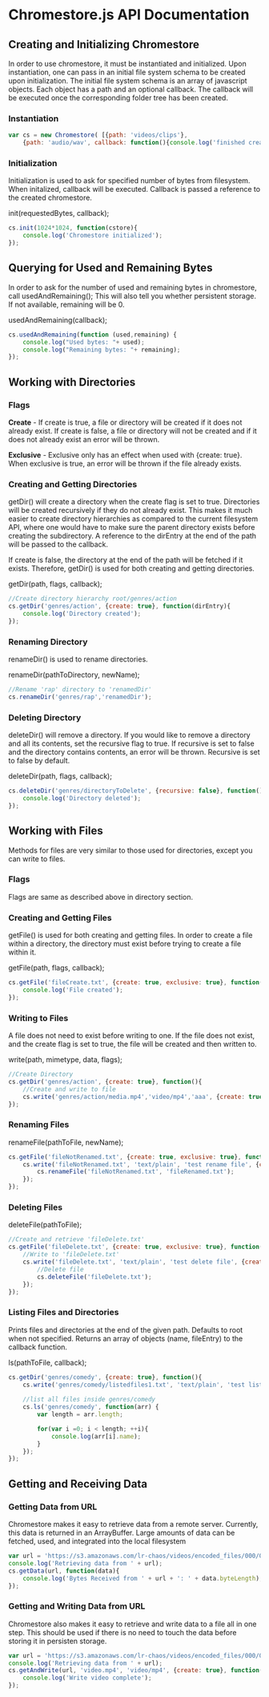 # Chromestore.js API Documentation



## Creating and Initializing Chromestore

In order to use chromestore, it must be instantiated and initialized.
Upon instantiation, one can pass in an initial file system schema to be 
created upon initialization.  The initial file system schema is an array
of javascript objects.  Each object has a path and an optional callback.  The callback
will be executed once the corresponding folder tree has been created.

### Instantiation

```javascript
var cs = new Chromestore( [{path: 'videos/clips'}, 
    {path: 'audio/wav', callback: function(){console.log('finished creating audio/wav folder tree')}}] );
```

### Initialization
Initialization is used to ask for specified number of bytes from filesystem.
When initalized, callback will be executed. Callback
is passed a reference to the created chromestore.

init(requestedBytes, callback);

```javascript
cs.init(1024*1024, function(cstore){
    console.log('Chromestore initialized');
});
```

## Querying for Used and Remaining Bytes
In order to ask for the number of used and remaining bytes 
in chromestore, call usedAndRemaining();  This will also 
tell you whether persistent storage.  If not available,
remaining will be 0.

usedAndRemaining(callback);

```javascript
cs.usedAndRemaining(function (used,remaining) {
    console.log("Used bytes: "+ used);
    console.log("Remaining bytes: "+ remaining);
});

```

## Working with Directories

### Flags
**Create** -    If create is true, a file or directory will be created if it does not already exist.
                If create is false, a file or directory will not be created and if it does not already exist
                an error will be thrown.

**Exclusive** - Exclusive only has an effect when used with {create: true}.  When exclusive is true,
                an error will be thrown if the file already exists. 
    

### Creating and Getting Directories
getDir() will create a directory when the create flag is set to true.
Directories will be created recursively if they do not already exist.
This makes it much easier to create directory hierarchies as compared to the 
current filesystem API, where one would have to make sure the parent directory exists
before creating the subdirectory.
A reference to the dirEntry at the end of the path will be passed to the callback.

If create is false, the directory at the end of the path will be fetched if it exists.
Therefore, getDir() is used for both creating and getting directories.

getDir(path, flags, callback);

```javascript
//Create directory hierarchy root/genres/action
cs.getDir('genres/action', {create: true}, function(dirEntry){
    console.log('Directory created');       
});
```

### Renaming Directory
renameDir() is used to rename directories.

renameDir(pathToDirectory, newName);

```javascript
//Rename 'rap' directory to 'renamedDir' 
cs.renameDir('genres/rap','renamedDir');
```

### Deleting Directory
deleteDir() will remove a directory.
If you would like to remove a directory and all its contents,
set the recursive flag to true.  If recursive is set to false
and the directory contains contents, an error will be thrown.
Recursive is set to false by default.

deleteDir(path, flags, callback);

```javascript
cs.deleteDir('genres/directoryToDelete', {recursive: false}, function(){
    console.log('Directory deleted');
});
```

## Working with Files
Methods for files are very similar to those used for directories, 
except you can write to files.

### Flags
Flags are same as described above in directory section.

### Creating and Getting Files
getFile() is used for both creating and getting files.
In order to create a file within a directory, 
the directory must exist before trying to create a file within it.

getFile(path, flags, callback);

```javascript
cs.getFile('fileCreate.txt', {create: true, exclusive: true}, function(fileEntry){
    console.log('File created');
});
```

### Writing to Files
A file does not need to exist before writing to one.  If the file does not exist,
and the create flag is set to true, the file will be created and then written to.

write(path, mimetype, data, flags);

```javascript
//Create Directory
cs.getDir('genres/action', {create: true}, function(){
    //Create and write to file
    cs.write('genres/action/media.mp4','video/mp4','aaa', {create: true});
});
```

### Renaming Files

renameFile(pathToFile, newName);

```javascript
cs.getFile('fileNotRenamed.txt', {create: true, exclusive: true}, function(){
    cs.write('fileNotRenamed.txt', 'text/plain', 'test rename file', {create: false}, function(){
        cs.renameFile('fileNotRenamed.txt', 'fileRenamed.txt');
    });
});
```

### Deleting Files

deleteFile(pathToFile);

```javascript
//Create and retrieve 'fileDelete.txt'
cs.getFile('fileDelete.txt', {create: true, exclusive: true}, function(){
    //Write to 'fileDelete.txt'
    cs.write('fileDelete.txt', 'text/plain', 'test delete file', {create: false}, function(){
        //Delete file
        cs.deleteFile('fileDelete.txt');
    });
});
```

### Listing Files and Directories
Prints files and directories at the end of the given path. Defaults to root when not specified.
Returns an array of objects (name, fileEntry) to the callback function.

ls(pathToFile, callback);

```javascript
cs.getDir('genres/comedy', {create: true}, function(){
    cs.write('genres/comedy/listedfiles1.txt', 'text/plain', 'test list files 1', {create: true});
    
    //list all files inside genres/comedy
    cs.ls('genres/comedy', function(arr) {
        var length = arr.length;

        for(var i =0; i < length; ++i){
            console.log(arr[i].name);
        }
    });
});
```

## Getting and Receiving Data

### Getting Data from URL
Chromestore makes it easy to retrieve data from a remote server.
Currently, this data is returned in an ArrayBuffer.
Large amounts of data can be fetched, used, and integrated into the local filesystem

```javascript
var url = 'https://s3.amazonaws.com/lr-chaos/videos/encoded_files/000/000/548/original/Hands-Elegant-Road-04-22-13.mp4';
console.log('Retrieving data from ' + url);
cs.getData(url, function(data){
    console.log('Bytes Received from ' + url + ': ' + data.byteLength);
});
```

### Getting and Writing Data from URL
Chromestore also makes it easy to retrieve and write data to a file all in one step.
This should be used if there is no need to touch the data before storing it
in persisten storage.

```javascript
var url = 'https://s3.amazonaws.com/lr-chaos/videos/encoded_files/000/000/548/original/Hands-Elegant-Road-04-22-13.mp4';
console.log('Retrieving data from ' + url);
cs.getAndWrite(url, 'video.mp4', 'video/mp4', {create: true}, function(){
    console.log('Write video complete');
});
```

